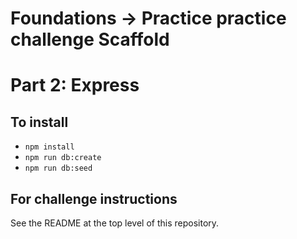 # Foundations -> Practice practice challenge Scaffold
# Part 2: Express

## To install
- `npm install`
- `npm run db:create`
- `npm run db:seed`

## For challenge instructions
See the README at the top level of this repository.
